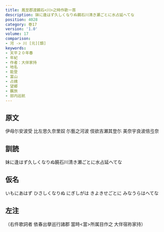 ```yaml
---
title: 鳳至郡渡饒石<川>之時作歌一首
description: 妹に逢はず久しくなりぬ饒石川清き瀬ごとに水占延へてな
position: 4028
category: 巻17
version: '1.0'
volume: 17
comparison:
- 河 -> 川 [元][類]
keywords:
- 天平２０年春
- 年紀
- 作者：大伴家持
- 地名
- 能登
- 富山
- 占媿
- 望郷
- 羈旅
- 部内巡航
---
```


## 原文

伊母尓安波受 比左思久奈里奴 尓藝之河波 伎欲吉瀬其登尓 美奈宇良波倍弖奈

## 訓読

妹に逢はず久しくなりぬ饒石川清き瀬ごとに水占延へてな

## 仮名

いもにあはず ひさしくなりぬ にぎしがは きよきせごとに みなうらはへてな

## 左注

（右件歌詞者 依春出擧巡行諸郡 當時<當>所属目作之 大伴宿祢家持）
